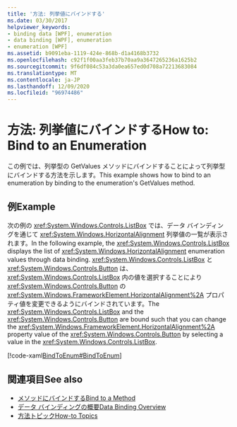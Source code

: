 ```yaml
---
title: '方法: 列挙値にバインドする'
ms.date: 03/30/2017
helpviewer_keywords:
- binding data [WPF], enumeration
- data binding [WPF], enumeration
- enumeration [WPF]
ms.assetid: b9091eba-1119-424e-868b-d1a4168b3732
ms.openlocfilehash: c92f1f00aa3feb37b70aa9a3647265236a1625b2
ms.sourcegitcommit: 9f6df084c53a3da0ea657ed0d708a72213683084
ms.translationtype: MT
ms.contentlocale: ja-JP
ms.lasthandoff: 12/09/2020
ms.locfileid: "96974486"
---
```

# <a name="how-to-bind-to-an-enumeration"></a><span data-ttu-id="b1d92-102">方法: 列挙値にバインドする</span><span class="sxs-lookup"><span data-stu-id="b1d92-102">How to: Bind to an Enumeration</span></span>
<span data-ttu-id="b1d92-103">この例では、列挙型の GetValues メソッドにバインドすることによって列挙型にバインドする方法を示します。</span><span class="sxs-lookup"><span data-stu-id="b1d92-103">This example shows how to bind to an enumeration by binding to the enumeration's GetValues method.</span></span>  
  
## <a name="example"></a><span data-ttu-id="b1d92-104">例</span><span class="sxs-lookup"><span data-stu-id="b1d92-104">Example</span></span>  
 <span data-ttu-id="b1d92-105">次の例の <xref:System.Windows.Controls.ListBox> では、データ バインディングを通じて <xref:System.Windows.HorizontalAlignment> 列挙値の一覧が表示されます。</span><span class="sxs-lookup"><span data-stu-id="b1d92-105">In the following example, the <xref:System.Windows.Controls.ListBox> displays the list of <xref:System.Windows.HorizontalAlignment> enumeration values through data binding.</span></span> <span data-ttu-id="b1d92-106"><xref:System.Windows.Controls.ListBox> と <xref:System.Windows.Controls.Button> は、<xref:System.Windows.Controls.ListBox> 内の値を選択することにより <xref:System.Windows.Controls.Button> の <xref:System.Windows.FrameworkElement.HorizontalAlignment%2A> プロパティ値を変更できるようにバインドされています。</span><span class="sxs-lookup"><span data-stu-id="b1d92-106">The <xref:System.Windows.Controls.ListBox> and the <xref:System.Windows.Controls.Button> are bound such that you can change the <xref:System.Windows.FrameworkElement.HorizontalAlignment%2A> property value of the <xref:System.Windows.Controls.Button> by selecting a value in the <xref:System.Windows.Controls.ListBox>.</span></span>  
  
 [!code-xaml[BindToEnum#BindToEnum](~/samples/snippets/csharp/VS_Snippets_Wpf/BindToEnum/CS/Window1.xaml#bindtoenum)]  
  
## <a name="see-also"></a><span data-ttu-id="b1d92-107">関連項目</span><span class="sxs-lookup"><span data-stu-id="b1d92-107">See also</span></span>

- [<span data-ttu-id="b1d92-108">メソッドにバインドする</span><span class="sxs-lookup"><span data-stu-id="b1d92-108">Bind to a Method</span></span>](how-to-bind-to-a-method.md)
- [<span data-ttu-id="b1d92-109">データ バインディングの概要</span><span class="sxs-lookup"><span data-stu-id="b1d92-109">Data Binding Overview</span></span>](/dotnet/desktop-wpf/data/data-binding-overview)
- [<span data-ttu-id="b1d92-110">方法トピック</span><span class="sxs-lookup"><span data-stu-id="b1d92-110">How-to Topics</span></span>](data-binding-how-to-topics.md)
